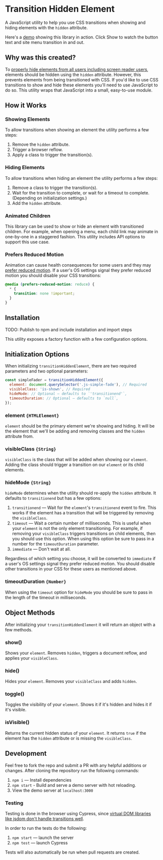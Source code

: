 # Transition Hidden Element

A JavaScript utility to help you use CSS transitions when showing and hiding elements with the `hidden` attribute.

Here's a [demo](https://codepen.io/phebert/pen/QWwONMy) showing this library in action. Click Show to watch the button text and site menu transition in and out.

## Why was this created?

To [properly hide elements from all users including screen reader users](https://cloudfour.com/thinks/see-no-evil-hidden-content-and-accessibility/), elements should be hidden using the `hidden` attribute. However, this prevents elements from being transitioned with CSS. If you'd like to use CSS transitions to show and hide these elements you'll need to use JavaScript to do so. This utility wraps that JavaScript into a small, easy-to-use module. 

## How it Works

### Showing Elements

To allow transitions when showing an element the utility performs a few steps:

1. Remove the `hidden` attribute.
2. Trigger a browser reflow.
3. Apply a class to trigger the transition(s).

### Hiding Elements

To allow transitions when hiding an element the utility performs a few steps:

1. Remove a class to trigger the transition(s). 
2. Wait for the transition to complete, or wait for a timeout to complete. (Depending on initialization settings.)
3. Add the `hidden` attribute.

### Animated Children

This library can be used to show or hide an element with transitioned children. For example, when opening a menu, each child link may animate in one-by-one in a staggered fashion. This utility includes API options to support this use case.

### Prefers Reduced Motion

Animation can cause health consequences for some users and they may [prefer reduced motion](https://developers.google.com/web/updates/2019/03/prefers-reduced-motion). If a user's OS settings signal they prefer reduced motion you should disable your CSS transitions:

```css
@media (prefers-reduced-motion: reduce) {
  * {
    transition: none !important;
  }
}
```

## Installation

TODO: Publish to npm and include installation and import steps

This utility exposes a factory function with a few configuration options. 

## Initialization Options

When initializing `transitionHiddenElement`, there are two required parameters and two optional parameters:

```js
const simpleFader = transitionHiddenElement({
  element: document.querySelector('.js-simple-fade'), // Required
  visibleClass: 'is-shown', // Required
  hideMode: // Optional — defaults to `'transitionend'`,
  timeoutDuration: // Optional — defaults to `null`,
});
```

### element `{HTMLElement}`

`element` should be the primary element we're showing and hiding. It will be the element that we'll be adding and removing classes and the `hidden` attribute from.

### visibleClass `{String}`

`visibleClass` is the class that will be added when showing our `element`. Adding the class should trigger a transition on our `element` or its child elements.

### hideMode `{String}`

`hideMode` determines when the utility should re-apply the `hidden` attribute. It defaults to `transitionend` but has a few options:

1. `transitionend` — Wait for the `element`'s `transitionend` event to fire. This works if the element has a transition that will be triggered by removing the `visibleClass`.
2. `timeout` — Wait a certain number of milliseconds. This is useful when your `element` is not the only element transitioning. For example, if removing your `visibleClass` triggers transitions on child elements, then you should use this option. When using this option be sure to pass in a number for the `timeoutDuration` parameter.
3. `immediate` — Don't wait at all. 

Regardless of which setting you choose, it will be converted to `immediate` if a user's OS settings signal they prefer reduced motion. You should disable other transitions in your CSS for these users as mentioned above.

### timeoutDuration `{Number}`

When using the `timeout` option for `hideMode` you should be sure to pass in the length of the timeout in milliseconds.

## Object Methods

After initializing your `transitionHiddenElement` it will return an object with a few methods.

### show()

Shows your `element`. Removes `hidden`, triggers a document reflow, and applies your `visibleClass`.

### hide()

Hides your `element`. Removes your `visibleClass` and adds `hidden`.

### toggle()

Toggles the visibility of your `element`. Shows it if it's hidden and hides it if it's visible.

### isVisible()

Returns the current hidden status of your `element`. It returns `true` if the element has the `hidden` attribute or is missing the `visibleClass`.

## Development

Feel free to fork the repo and submit a PR with any helpful additions or changes. After cloning the repository run the following commands:

1. `npm i` — Install dependencies
2. `npm start` - Build and serve a demo server with hot reloading.
3. View the demo server at `localhost:3000`

### Testing

Testing is done in the browser using Cypress, since [virtual DOM libraries like jsdom don't handle transitions well](https://github.com/jsdom/jsdom/issues/1781).

In order to run the tests do the following:

1. `npm start` — launch the server
2. `npm test` — launch Cypress

Tests will also automatically be run when pull requests are created.

